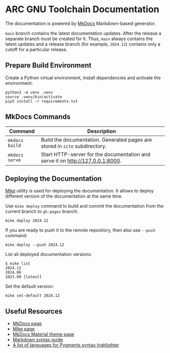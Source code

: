 # ARC GNU Toolchain Documentation

The documentation is powered by [MkDocs](https://www.mkdocs.org/)
Markdown-based generator.

`main` branch contains the latest documentation updates. After the release a
separate branch must be created for it. Thus, `main` always contains the latest
updates and a release branch (for example, `2024.12`) contains only a cutoff for
a particular release.

## Prepare Build Environment

Create a Python virtual environment, install dependencies and activate
the environment:

```shell
python3 -m venv .venv
source .venv/bin/activate
pip3 install -r requirements.txt
```

## MkDocs Commands

| Command | Description |
| --- | --- |
| `mkdocs build` | Build the documentation. Generated pages are stored in `site` subdirectory. |
| `mkdocs serve` | Start HTTP-server for the documentation and serve it on <http://127.0.0.1:8000>. |

## Deploying the Documentation

[Mike](https://github.com/jimporter/mike) utility is used for deploying the
documentation. It allows to deploy different version of the documentation
at the same time.

Use `mike deploy` command to build and commit the documentation from the
current branch to `gh-pages` branch:

```shell
mike deploy 2024.12
```

If you are ready to push it to the remote repository, then also use `--push`
command:

```shell
mike deploy --push 2024.12
```

List all deployed documentation versions:

```shell
$ mike list
2024.12
2024.06
2023.09 [latest]
```

Set the default version:

```shell
mike set-default 2024.12
```

## Useful Resources

* [MkDocs page](https://www.mkdocs.org/)
* [Mike page](https://github.com/jimporter/mike)
* [MkDocs Material theme page](https://squidfunk.github.io/mkdocs-material/)
* [Markdown syntax guide](https://daringfireball.net/projects/markdown/syntax)
* [A list of languages for Pygments syntax highlighter](https://pygments.org/languages/)
